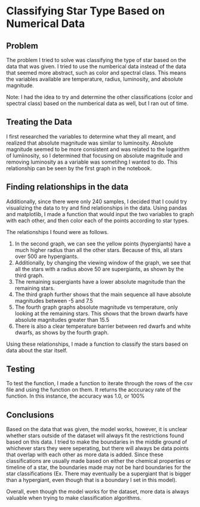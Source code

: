 # Classifying Star Type Based on Numerical Data

## Problem

The problem I tried to solve was classifying the type of star based on the data that was given. I tried to use the numberical data instead of the data that seemed more abstract, such as color and spectral class. This means the variables available are temperature, radius, luminosity, and absolute magnitude.

Note: I had the idea to try and determine the other classifications (color and spectral class) based on the numberical data as well, but I ran out of time.

## Treating the Data

I first researched the variables to determine what they all meant, and realized that absolute magnitude was similar to luminosity. Absolute magnitude seemed to be more consistent and was related to the logarithm of lumiinosity, so I determined that focusing on absolute magnitude and removing luminosity as a variable was sometihng I wanted to do. This relationship can be seen by the first graph in the notebook.

## Finding relationships in the data

Additionally, since there were only 240 samples, I decided that I could try visualizing the data to try and find relationships in the data. Using pandas and matplotlib, I made a function that would input the two variables to graph with each other, and then color each of the points according to star types.

The relationships I found were as follows.

1. In the second graph, we can see the yellow points (hypergiants) have a much higher radius than all the other stars. Because of this, all stars over 500 are hypergiants.
2. Additionally, by changing the viewing window of the graph, we see that all the stars with a radius above 50 are supergiants, as shown by the third graph.
3. The remaining supergiants have a lower absolute magnitude than the remaining stars.
4. The third graph further shows that the main sequence all have absolute magnitudes between -5 and 7.5
5. The fourth graph graphs absolute magnitude vs temperature, only looking at the remaining stars. This shows that the brown dwarfs have absolute magnitudes greater than 15.5
6. There is also a clear temperature barrier between red dwarfs and white dwarfs, as shows by the fourth graph.

Using these relationships, I made a function to classify the stars based on data about the star itself.

## Testing

To test the function, I made a function to iterate through the rows of the csv file and using the function on them. It returns the acccuracy rate of the function. In this instance, the accuracy was 1.0, or 100%

## Conclusions

Based on the data that was given, the model works, however, it is unclear whether stars outside of the dataset will always fit the restrictions found based on this data. I tried to make the boundaries in the middle ground of whichever stars they were seperating, but there will always be data points that overlap with each other as more data is added. Since these classifications are usually made based on either the chemical properties or timeline of a star, the boundaries made may not be hard boundaries for the star classifications (Ex. There may eventually be a supergiant that is bigger than a hypergiant, even though that is a boundary I set in this model).

Overall, even though the model works for the dataset, more data is always valuable when trying to make classification algorithms.
